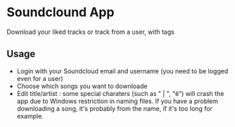 # Soundclound App
Download your liked tracks or track from a user, with tags

## Usage

* Login with your Soundcloud email and username (you need to be logged even for a user)
* Choose which songs you want to downloade
* Edit title/artist : some special charaters (such as " | ", "ê") will crash the app due to Windows restriction in naming files. If you have a problem downloading a song, it's probably from the name, if it's too long for example.
